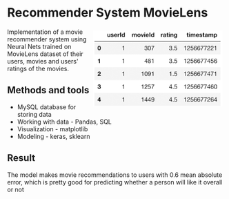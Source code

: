 # Recommender System MovieLens

<img align="right" vspace="5" hspace="5" src="./img/logo.png" width="300">
Implementation of a movie recommender system using Neural Nets trained on MovieLens dataset of their users, 
movies and users' ratings of the movies.

## Methods and tools
* MySQL database for storing data
* Working with data - Pandas, SQL
* Visualization - matplotlib
* Modeling - keras, sklearn

## Result
The model makes movie recommendations to users with 0.6 mean absolute error, which is pretty good for predicting 
whether a person will like it overall or not 

